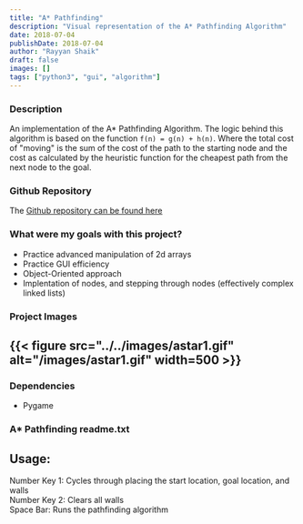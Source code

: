 ```yaml
---
title: "A* Pathfinding"
description: "Visual representation of the A* Pathfinding Algorithm"
date: 2018-07-04
publishDate: 2018-07-04
author: "Rayyan Shaik"
draft: false
images: []
tags: ["python3", "gui", "algorithm"]
---
```


### Description
An implementation of the A* Pathfinding Algorithm. The logic behind this algorithm is based on the function ```f(n) = g(n) + h(n)```.
Where the total cost of "moving" is the sum of the cost of the path to the starting node and the cost as calculated by the heuristic function for the cheapest path from the next node to the goal.

### Github Repository
The [Github repository can be found here](https://github.com/rayyanshaik2022/A-Pathfinding)

### What were my goals with this project?
* Practice advanced manipulation of 2d arrays
* Practice GUI efficiency
* Object-Oriented approach
* Implentation of nodes, and stepping through nodes (effectively complex linked lists)

### Project Images

{{< figure src="../../images/astar1.gif" alt="/images/astar1.gif" width=500 >}}
---


### Dependencies
* Pygame


### A* Pathfinding readme.txt
## Usage:
Number Key 1: Cycles through placing the start location, goal location, and walls   
Number Key 2: Clears all walls   
Space Bar: Runs the pathfinding algorithm   